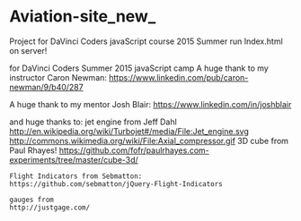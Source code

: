 # Aviation-site_new_
Project for DaVinci Coders javaScript course 2015 Summer
run Index.html on server!

for DaVinci Coders Summer 2015 javaScript camp A huge thank to my instructor Caron Newman: https://www.linkedin.com/pub/caron-newman/9/b40/287

A huge thank to my mentor Josh Blair: https://www.linkedin.com/in/joshblair

and huge thanks to: jet engine from Jeff Dahl http://en.wikipedia.org/wiki/Turbojet#/media/File:Jet_engine.svg http://commons.wikimedia.org/wiki/File:Axial_compressor.gif 3D cube from Paul Rhayes! https://github.com/fofr/paulrhayes.com-experiments/tree/master/cube-3d/

    Flight Indicators from Sebmatton:
    https://github.com/sebmatton/jQuery-Flight-Indicators

    gauges from 
    http://justgage.com/

